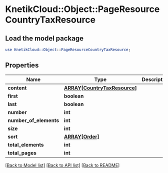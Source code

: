 # KnetikCloud::Object::PageResourceCountryTaxResource

## Load the model package
```perl
use KnetikCloud::Object::PageResourceCountryTaxResource;
```

## Properties
Name | Type | Description | Notes
------------ | ------------- | ------------- | -------------
**content** | [**ARRAY[CountryTaxResource]**](CountryTaxResource.md) |  | [optional] 
**first** | **boolean** |  | [optional] 
**last** | **boolean** |  | [optional] 
**number** | **int** |  | [optional] 
**number_of_elements** | **int** |  | [optional] 
**size** | **int** |  | [optional] 
**sort** | [**ARRAY[Order]**](Order.md) |  | [optional] 
**total_elements** | **int** |  | [optional] 
**total_pages** | **int** |  | [optional] 

[[Back to Model list]](../README.md#documentation-for-models) [[Back to API list]](../README.md#documentation-for-api-endpoints) [[Back to README]](../README.md)


